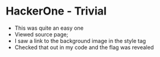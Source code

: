 # HackerOne - Trivial

- This was quite an easy one
- Viewed source page;
- I saw a link to the background image in the style tag
- Checked that out in my code and the flag was revealed
